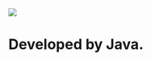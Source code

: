 <!-- 출처: https://github.com/kyechan99/capsule-render#cylinder -->
<img src="https://capsule-render.vercel.app/api?type=slice&color=auto&height=300&section=header&text=java2_team3%20render&fontSize=60&animation=twinkling"/>

# Developed by Java.
